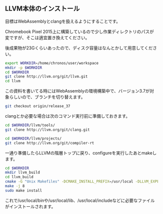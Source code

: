 ## LLVM本体のインストール

目標はWebAssemblyとclangを扱えるようにすることです。

Chromebook Pixel 2015上に構築しているので少し作業ディレクトリのパスが変ですが、そこは適宜置き換えてください。

後成果物が23Gくらいあったので、ディスク容量はなんとかして用意してください。

```sh
export WORKDIR=/home/chronos/user/workspace
mkdir -p $WORKDIR
cd $WORKDIR
git clone http://llvm.org/git/llvm.git
cd llvm
```

この資料を書いてる時にはWebAssemblyの環境構築中で、バージョン3.7が対象らしいので、ブランチを切り替えます。

```sh
git checkout origin/release_37
```

clangとか必要な場合は次のコマンド実行前に準備しておきます。

```sh
cd $WORKDIR/llvm/tools/
git clone http://llvm.org/git/clang.git
```

```sh
cd $WORKDIR/llvm/projects/
git clone http://llvm.org/git/compiler-rt
```

一通り準備したらLLVMの階層トップに戻り、configureを実行したあとmakeします。

```sh
cd $WORKDIR
mkdir llvm_build
cd llvm_build
cmake -G "Unix Makefiles" -DCMAKE_INSTALL_PREFIX=/usr/local -DLLVM_EXPERIMENTAL_TARGETS_TO_BUILD=WebAssembly $WORKDIR/llvm 
make -j 8
sudo make install
```

これで/usr/local/binや/usr/local/lib、/usr/local/includeなどに必要なファイルがインストールされます。

